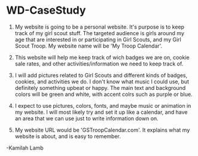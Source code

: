 # WD-CaseStudy

1. My website is going to be a personal website. It's purpose is to keep track of my girl scout stuff. The targeted audience is girls around my age that are interested in or participating in Girl Scouts, and my Girl Scout Troop. My website name will be 'My Troop Calendar'.

2. This website will help me keep track of wich badges we are on, cookie sale rates, and other activities/information we need to keep track of.

3. I will add pictures related to Girl Scouts and different kinds of badges, cookies, and activities we do. I don't know what music I could use, but definitely something upbeat or happy. The main text and background colors will be green and white, with accent colrs such as purple or blue.

4. I expect to use pictures, colors, fonts, and maybe music or animation in my website. I will most likely try and set it up like a calendar, and have an area that we can use just to write information down on.

5. My website URL would be 'GSTroopCalendar.com'. It explains what my website is about, and is easy to remember.

-Kamilah Lamb
